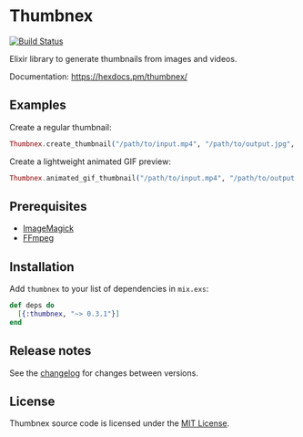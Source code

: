 # Thumbnex

[![Build Status](https://travis-ci.org/talklittle/thumbnex.svg?branch=master)](https://travis-ci.org/talklittle/thumbnex)

Elixir library to generate thumbnails from images and videos.

Documentation: https://hexdocs.pm/thumbnex/

## Examples

Create a regular thumbnail:

```elixir
Thumbnex.create_thumbnail("/path/to/input.mp4", "/path/to/output.jpg", max_width: 200, max_height: 200)
```

Create a lightweight animated GIF preview:

```elixir
Thumbnex.animated_gif_thumbnail("/path/to/input.mp4", "/path/to/output.gif", frame_count: 4, fps: 1)
```

## Prerequisites

* [ImageMagick](https://imagemagick.org)
* [FFmpeg](https://ffmpeg.org)

## Installation

Add `thumbnex` to your list of dependencies in `mix.exs`:

```elixir
def deps do
  [{:thumbnex, "~> 0.3.1"}]
end
```

## Release notes

See the [changelog](CHANGELOG.md) for changes between versions.

## License

Thumbnex source code is licensed under the [MIT License](LICENSE.md).
